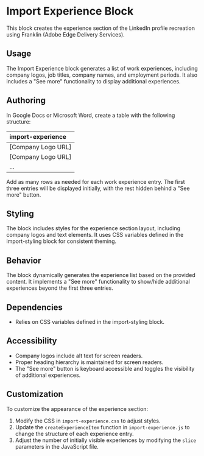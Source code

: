 # Import Experience Block

This block creates the experience section of the LinkedIn profile recreation using Franklin (Adobe Edge Delivery Services).

## Usage

The Import Experience block generates a list of work experiences, including company logos, job titles, company names, and employment periods. It also includes a "See more" functionality to display additional experiences.

## Authoring

In Google Docs or Microsoft Word, create a table with the following structure:

| import-experience |
| :---- |
| [Company Logo URL] | [Job Title] | [Company Name] | [Employment Period] |
| [Company Logo URL] | [Job Title] | [Company Name] | [Employment Period] |
| ... |

Add as many rows as needed for each work experience entry. The first three entries will be displayed initially, with the rest hidden behind a "See more" button.

## Styling

The block includes styles for the experience section layout, including company logos and text elements. It uses CSS variables defined in the import-styling block for consistent theming.

## Behavior

The block dynamically generates the experience list based on the provided content. It implements a "See more" functionality to show/hide additional experiences beyond the first three entries.

## Dependencies

- Relies on CSS variables defined in the import-styling block.

## Accessibility

- Company logos include alt text for screen readers.
- Proper heading hierarchy is maintained for screen readers.
- The "See more" button is keyboard accessible and toggles the visibility of additional experiences.

## Customization

To customize the appearance of the experience section:
1. Modify the CSS in `import-experience.css` to adjust styles.
2. Update the `createExperienceItem` function in `import-experience.js` to change the structure of each experience entry.
3. Adjust the number of initially visible experiences by modifying the `slice` parameters in the JavaScript file.